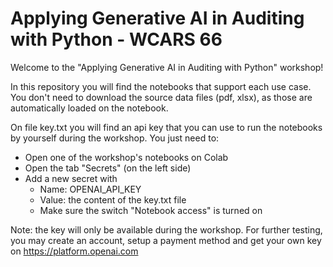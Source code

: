 # Applying Generative AI in Auditing with Python - WCARS 66
Welcome to the "Applying Generative AI in Auditing with Python" workshop!

In this repository you will find the notebooks that support each use case. You don't need to download the source data files (pdf, xlsx), as those are automatically loaded on the notebook.

On file key.txt you will find an api key that you can use to run the notebooks by yourself during the workshop. You just need to:
- Open one of the workshop's notebooks on Colab
- Open the tab "Secrets" (on the left side)
- Add a new secret with
  - Name: OPENAI_API_KEY
  - Value: the content of the key.txt file
  - Make sure the switch "Notebook access" is turned on

Note: the key will only be available during the workshop. For further testing, you may create an account, setup a payment method and get your own key on https://platform.openai.com

